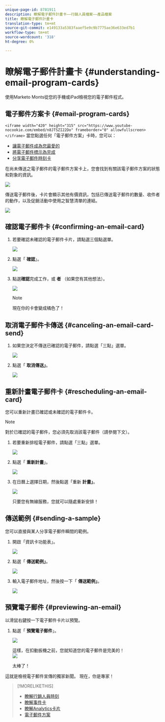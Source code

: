 ```yaml
---
unique-page-id: 8781911
description: 瞭解電子郵件計畫卡——行銷人員檔案——產品檔案
title: 瞭解電子郵件計畫卡
translation-type: tm+mt
source-git-commit: e149133a5383faaef5e9c9b7775ae36e633ed7b1
workflow-type: tm+mt
source-wordcount: '318'
ht-degree: 0%

---
```



# 瞭解電子郵件計畫卡 {#understanding-email-program-cards}

使用Marketo Monts從您的手機或iPad檢視您的電子郵件程式。

## 電子郵件方案卡 {#email-program-cards}

`<iframe width="420" height="315" src="https://www.youtube-nocookie.com/embed/n8JTSZI22Do" frameborder="0" allowfullscreen></iframe>` 當您點選任何「電子郵件方案」卡時，您可以：

* [讓電子郵件成為您最愛的](../../../../../product-docs/core-marketo-concepts/mobile-apps/marketo-moments/working-with-moments/creating-a-favorite.md)
* [將電子郵件標示為完成](../../../../../product-docs/core-marketo-concepts/mobile-apps/marketo-moments/working-with-moments/marking-it-done.md)
* [分享電子郵件時刻卡](../../../../../product-docs/core-marketo-concepts/mobile-apps/marketo-moments/working-with-moments/sharing-a-moment.md)

在尚未傳送之電子郵件的電子郵件方案卡上，您會找到有關該電子郵件方案的狀態和對象的資訊。

![](assets/image2015-7-2-9-3a33-3a47.png)

傳送電子郵件後，卡片會顯示其他有價資訊，包括已傳送電子郵件的數量、收件者的動作，以及促銷活動中使用之智慧清單的連結。

![](assets/image2015-9-25-10-3a5-3a29.png)

## 確認電子郵件卡 {#confirming-an-email-card}

1. 若要確認未確認的電子郵件卡片，請點選三個點選單。

   ![](assets/image2015-7-16-17-3a6-3a16.png)

1. 點選「 **確認**」。

   ![](assets/image2015-7-16-17-3a8-3a34.png)

1. 點選**確認**完成工作，或 **者** （如果您有其他想法）。

   ![](assets/image2015-7-16-17-3a12-3a18.png)

   >[!NOTE]
   >
   >現在你的卡會變成橘色了！

## 取消電子郵件卡傳送 {#canceling-an-email-card-send}

1. 如果您決定不傳送已確認的電子郵件，請點選「三點」選單。

   ![](assets/image2015-7-17-9-3a50-3a49.png)

1. 點選「 **取消傳送」**。

   ![](assets/image2015-7-17-9-3a52-3a54.png)

## 重新計畫電子郵件卡 {#rescheduling-an-email-card}

您可以重新計畫已確認或未確認的電子郵件卡。

>[!NOTE]
>
>對於已確認的電子郵件，您必須先取消該電子郵件（請參閱下文）。

1. 若要重新排程電子郵件，請點選「三點」選單。

   ![](assets/image2015-7-17-9-3a58-3a44.png)

1. 點選「 **重新計畫**」。

   ![](assets/image2015-7-17-10-3a0-3a32.png)

1. 在日曆上選擇日期，然後點選「重新 **計畫」**。

   ![](assets/image2015-7-17-10-3a5-3a55.png)

   只要您有無線服務，您就可以隨處重新安排！

## 傳送範例 {#sending-a-sample}

您可以直接與某人分享電子郵件瞬間的範例。

1. 開啟「資訊卡功能表」。

   ![](assets/image2015-7-14-16-3a44-3a7.png)

1. 點選「 **傳送範例」**。

   ![](assets/image2015-7-14-16-3a40-3a54.png)

1. 輸入電子郵件地址，然後按一下「 **傳送範例」**。

   ![](assets/image2015-7-14-17-3a2-3a32.png)

## 預覽電子郵件 {#previewing-an-email}

以滑鼠右鍵按一下電子郵件卡片以預覽。

1. 點選「 **預覽電子郵件**」。

   ![](assets/image2015-7-14-16-3a42-3a21.png)

   這樣，在扣動扳機之前，您就知道您的電子郵件是完美的！\
   ![](assets/image2015-6-30-11-3a15-3a22.png)

   太棒了！

這就是檢視電子郵件宣傳的獨家新聞。 現在，你是專家！

>[!MORELIKETHIS]
>
>* [瞭解行銷人員時刻](understanding-marketo-moments.md)
>* [瞭解事件卡](understanding-event-cards.md)
>* [瞭解Analytics卡片](understanding-analytics-cards.md)
>* [電子郵件方案](http://docs.marketo.com/display/docs/email+programs)

>



